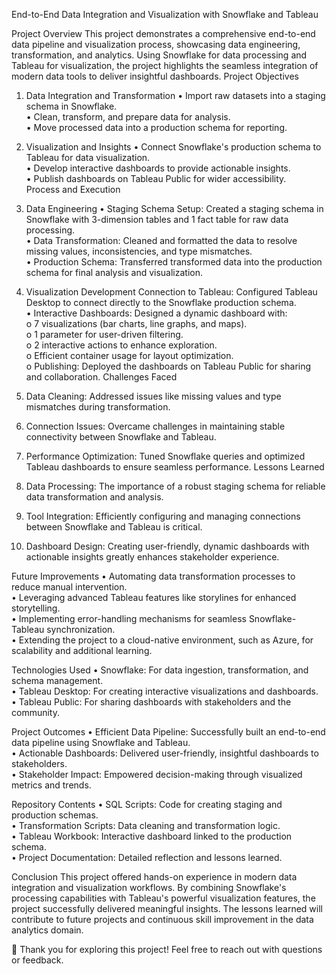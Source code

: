 End-to-End Data Integration and Visualization with Snowflake and Tableau

Project Overview
This project demonstrates a comprehensive end-to-end data pipeline and visualization process, showcasing data engineering, transformation, and analytics. Using Snowflake for data processing and Tableau for visualization, the project highlights the seamless integration of modern data tools to deliver insightful dashboards.
Project Objectives
1. Data Integration and Transformation 
•	Import raw datasets into a staging schema in Snowflake.  
•	Clean, transform, and prepare data for analysis.  
•	Move processed data into a production schema for reporting.  
2. Visualization and Insights 
•	Connect Snowflake's production schema to Tableau for data visualization.  
•	Develop interactive dashboards to provide actionable insights.  
•	Publish dashboards on Tableau Public for wider accessibility.  
Process and Execution
1. Data Engineering
•	Staging Schema Setup: Created a staging schema in Snowflake with 3-dimension tables and 1 fact table for raw data processing.  
•	Data Transformation: Cleaned and formatted the data to resolve missing values, inconsistencies, and type mismatches.  
•	Production Schema: Transferred transformed data into the production schema for final analysis and visualization.

2. Visualization Development
Connection to Tableau: Configured Tableau Desktop to connect directly to the Snowflake production schema.  
•	Interactive Dashboards: Designed a dynamic dashboard with:  
o	7 visualizations (bar charts, line graphs, and maps).  
o	1 parameter for user-driven filtering.  
o	2 interactive actions to enhance exploration.  
o	Efficient container usage for layout optimization.  
o	Publishing: Deployed the dashboards on Tableau Public for sharing and collaboration.
Challenges Faced
1. Data Cleaning: Addressed issues like missing values and type mismatches during transformation.  
2. Connection Issues: Overcame challenges in maintaining stable connectivity between Snowflake and Tableau.  
3. Performance Optimization: Tuned Snowflake queries and optimized Tableau dashboards to ensure seamless performance.
 Lessons Learned
1. Data Processing: The importance of a robust staging schema for reliable data transformation and analysis.  
2. Tool Integration: Efficiently configuring and managing connections between Snowflake and Tableau is critical.  
3. Dashboard Design: Creating user-friendly, dynamic dashboards with actionable insights greatly enhances stakeholder experience.


 Future Improvements
•	Automating data transformation processes to reduce manual intervention.  
•	Leveraging advanced Tableau features like storylines for enhanced storytelling.  
•	Implementing error-handling mechanisms for seamless Snowflake-Tableau synchronization.  
•	Extending the project to a cloud-native environment, such as Azure, for scalability and additional learning.


Technologies Used
•	Snowflake: For data ingestion, transformation, and schema management.  
•	Tableau Desktop: For creating interactive visualizations and dashboards.  
•	Tableau Public: For sharing dashboards with stakeholders and the community.

Project Outcomes
•	Efficient Data Pipeline: Successfully built an end-to-end data pipeline using Snowflake and Tableau.  
•	Actionable Dashboards: Delivered user-friendly, insightful dashboards to stakeholders.  
•	Stakeholder Impact: Empowered decision-making through visualized metrics and trends.  

Repository Contents
•	SQL Scripts: Code for creating staging and production schemas.  
•	Transformation Scripts: Data cleaning and transformation logic.  
•	Tableau Workbook: Interactive dashboard linked to the production schema.  
•	Project Documentation: Detailed reflection and lessons learned.  



Conclusion
This project offered hands-on experience in modern data integration and visualization workflows. By combining Snowflake's processing capabilities with Tableau's powerful visualization features, the project successfully delivered meaningful insights. The lessons learned will contribute to future projects and continuous skill improvement in the data analytics domain.  


🎉 Thank you for exploring this project! 
Feel free to reach out with questions or feedback.  

